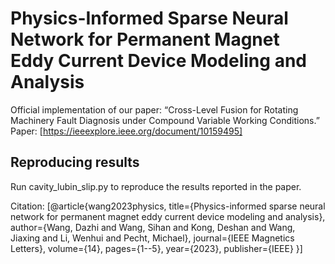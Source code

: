 # Physics-Informed Sparse Neural Network for Permanent Magnet Eddy Current Device Modeling and Analysis
  
Official implementation of our paper: “Cross-Level Fusion for Rotating Machinery Fault Diagnosis under Compound Variable Working Conditions.”
Paper: [https://ieeexplore.ieee.org/document/10159495]

## Reproducing results

Run cavity_lubin_slip.py to reproduce the results reported in the paper.

Citation: [@article{wang2023physics,
            title={Physics-informed sparse neural network for permanent magnet eddy current device modeling and analysis},
            author={Wang, Dazhi and Wang, Sihan and Kong, Deshan and Wang, Jiaxing and Li, Wenhui and Pecht, Michael},
            journal={IEEE Magnetics Letters},
            volume={14},
            pages={1--5},
            year={2023},
            publisher={IEEE}
          }]

